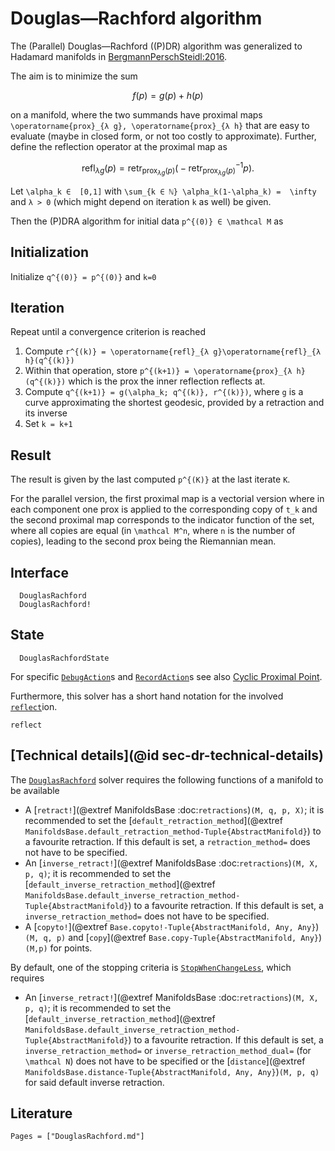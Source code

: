 # Douglas—Rachford algorithm

The (Parallel) Douglas—Rachford ((P)DR) algorithm was generalized to Hadamard
manifolds in [BergmannPerschSteidl:2016](@cite).

The aim is to minimize the sum

```math
f(p) = g(p) + h(p)
```

on a manifold, where the two summands have proximal maps
``\operatorname{prox}_{λ g}, \operatorname{prox}_{λ h}`` that are easy
to evaluate (maybe in closed form, or not too costly to approximate).
Further, define the reflection operator at the proximal map as

```math
\operatorname{refl}_{λ g}(p) = \operatorname{retr}_{\operatorname{prox}_{λ g}(p)} \bigl( -\operatorname{retr}^{-1}_{\operatorname{prox}_{λ g}(p)} p \bigr).
```

Let ``\alpha_k ∈  [0,1]`` with ``\sum_{k ∈ ℕ} \alpha_k(1-\alpha_k) =  \infty``
and ``λ > 0`` (which might depend on iteration ``k`` as well) be given.

Then the (P)DRA algorithm for initial data ``p^{(0)} ∈ \mathcal M`` as

## Initialization

Initialize ``q^{(0)} = p^{(0)}`` and ``k=0``

## Iteration

Repeat until a convergence criterion is reached

1. Compute ``r^{(k)} = \operatorname{refl}_{λ g}\operatorname{refl}_{λ h}(q^{(k)})``
2. Within that operation, store ``p^{(k+1)} = \operatorname{prox}_{λ h}(q^{(k)})`` which is the prox the inner reflection reflects at.
3. Compute ``q^{(k+1)} = g(\alpha_k; q^{(k)}, r^{(k)})``, where ``g`` is a curve approximating the shortest geodesic, provided by a retraction and its inverse
4. Set ``k = k+1``

## Result

The result is given by the last computed ``p^{(K)}`` at the last iterate ``K``.

For the parallel version, the first proximal map is a vectorial version where
in each component one prox is applied to the corresponding copy of ``t_k`` and
the second proximal map corresponds to the indicator function of the set,
where all copies are equal (in ``\mathcal M^n``, where ``n`` is the number of copies),
leading to the second prox being the Riemannian mean.

## Interface

```@docs
  DouglasRachford
  DouglasRachford!
```

## State

```@docs
  DouglasRachfordState
```

For specific [`DebugAction`](@ref)s and [`RecordAction`](@ref)s see also
[Cyclic Proximal Point](cyclic_proximal_point.md).

Furthermore, this solver has a short hand notation for the involved [`reflect`](@ref)ion.

```@docs
reflect
```

## [Technical details](@id sec-dr-technical-details)

The [`DouglasRachford`](@ref) solver requires the following functions of a manifold to be available

* A [`retract!`](@extref ManifoldsBase :doc:`retractions`)`(M, q, p, X)`; it is recommended to set the [`default_retraction_method`](@extref `ManifoldsBase.default_retraction_method-Tuple{AbstractManifold}`) to a favourite retraction. If this default is set, a `retraction_method=` does not have to be specified.
* An [`inverse_retract!`](@extref ManifoldsBase :doc:`retractions`)`(M, X, p, q)`; it is recommended to set the [`default_inverse_retraction_method`](@extref `ManifoldsBase.default_inverse_retraction_method-Tuple{AbstractManifold}`) to a favourite retraction. If this default is set, a `inverse_retraction_method=` does not have to be specified.
* A [`copyto!`](@extref `Base.copyto!-Tuple{AbstractManifold, Any, Any}`)`(M, q, p)` and [`copy`](@extref `Base.copy-Tuple{AbstractManifold, Any}`)`(M,p)` for points.

By default, one of the stopping criteria is [`StopWhenChangeLess`](@ref),
which requires

* An [`inverse_retract!`](@extref ManifoldsBase :doc:`retractions`)`(M, X, p, q)`; it is recommended to set the [`default_inverse_retraction_method`](@extref `ManifoldsBase.default_inverse_retraction_method-Tuple{AbstractManifold}`) to a favourite retraction. If this default is set, a `inverse_retraction_method=` or `inverse_retraction_method_dual=` (for ``\mathcal N``) does not have to be specified or the [`distance`](@extref `ManifoldsBase.distance-Tuple{AbstractManifold, Any, Any}`)`(M, p, q)` for said default inverse retraction.

## Literature

```@bibliography
Pages = ["DouglasRachford.md"]
```
